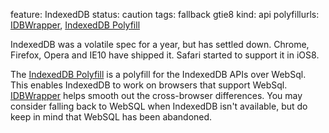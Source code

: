 feature: IndexedDB
status: caution
tags: fallback gtie8
kind: api
polyfillurls: [IDBWrapper](https://github.com/jensarps/IDBWrapper), [IndexedDB Polyfill](https://nparashuram.com/IndexedDB)

IndexedDB was a volatile spec for a year, but has settled down. Chrome, Firefox, Opera and IE10 have shipped it. Safari started to support it in iOS8.

The [IndexedDB Polyfill](https://nparashuram.com/IndexedDB) is a polyfill for the IndexedDB APIs over WebSql. This enables IndexedDB to work on browsers that support WebSql.
[IDBWrapper](https://github.com/jensarps/IDBWrapper) helps smooth out the cross-browser differences. You may consider falling back to WebSQL when IndexedDB isn't available, but do keep in mind that WebSQL has been abandoned.

